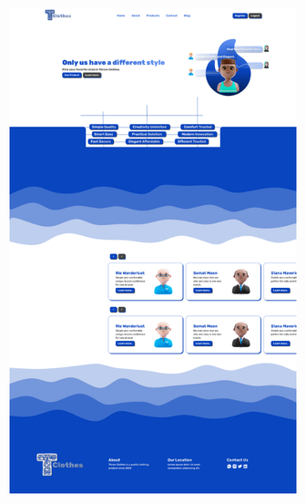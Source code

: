 <p align="center"><a href="https://github.com/zackyfachrur/web-blog" target="_blank"><img src="web-page.png" width="1000"></a></p>

